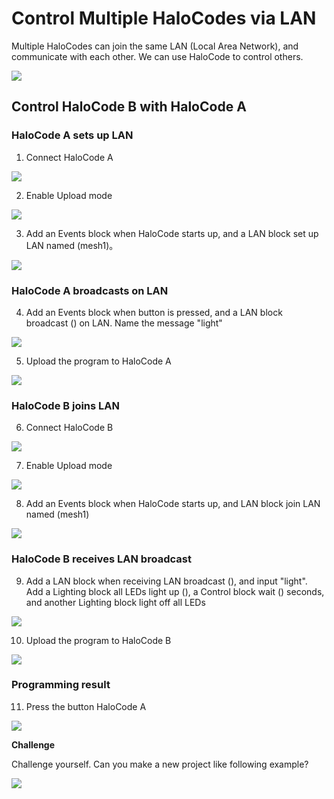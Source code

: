 # Control Multiple HaloCodes via LAN

Multiple HaloCodes can join the same LAN \(Local Area Network\), and communicate with each other. We can use HaloCode to control others.

![](../../../../.gitbook/assets/0%20%2813%29.png)

## Control HaloCode B with HaloCode A

### HaloCode A sets up LAN

1. Connect HaloCode A

![](../../../../.gitbook/assets/1%20%283%29.gif)

2. Enable Upload mode

![](../../../../.gitbook/assets/2%20%282%29.gif)

3. Add an Events block when HaloCode starts up, and a LAN block set up LAN named \(mesh1\)。

![](../../../../.gitbook/assets/3%20%2812%29.gif)

### HaloCode A broadcasts on LAN

4. Add an Events block when button is pressed, and a LAN block broadcast \(\) on LAN. Name the message "light"

![](../../../../.gitbook/assets/4%20%2811%29.gif)

5. Upload the program to HaloCode A

![](../../../../.gitbook/assets/5%20%288%29.gif)

### HaloCode B joins LAN

6. Connect HaloCode B

![](../../../../.gitbook/assets/6.gif)

7. Enable Upload mode

![](../../../../.gitbook/assets/7%20%281%29.gif)

8. Add an Events block when HaloCode starts up, and LAN block join LAN named \(mesh1\)

![](../../../../.gitbook/assets/8%20%281%29.gif)

### HaloCode B receives LAN broadcast

9. Add a LAN block when receiving LAN broadcast \(\), and input "light". Add a Lighting block all LEDs light up \(\), a Control block wait \(\) seconds, and another Lighting block light off all LEDs

![](../../../../.gitbook/assets/9%20%287%29.gif)

10. Upload the program to HaloCode B

![](../../../../.gitbook/assets/10.gif)

### Programming result

11. Press the button HaloCode A

![](../../../../.gitbook/assets/11%20%282%29.gif)

**Challenge**

Challenge yourself. Can you make a new project like following example?

![](../../../../.gitbook/assets/12%20%285%29.gif)

